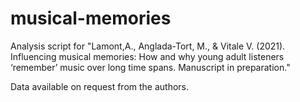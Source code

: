 # musical-memories
Analysis script for "Lamont,A., Anglada-Tort, M., & Vitale V. (2021). Influencing musical memories: How and why young adult listeners ‘remember’ music over long time spans. Manuscript in preparation."

Data available on request from the authors.

